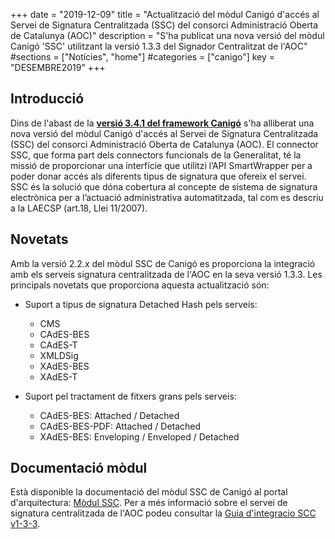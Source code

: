 +++
date        = "2019-12-09"
title       = "Actualització del mòdul Canigó d'accés al Servei de Signatura Centralitzada (SSC) del consorci Administració Oberta de Catalunya (AOC)"
description = "S'ha publicat una nova versió del mòdul Canigó 'SSC' utilitzant la versió 1.3.3 del Signador Centralitzat de l'AOC"
#sections    = ["Notícies", "home"]
#categories  = ["canigo"]
key         = "DESEMBRE2019"
+++

## Introducció

Dins de l'abast de la **[versió 3.4.1 del framework Canigó](/canigo-download-related/release-notes-canigo-34)** s'ha alliberat una nova versió del mòdul Canigó d'accés al Servei de Signatura Centralitzada (SSC) del consorci Administració Oberta de Catalunya (AOC). El connector SSC, que forma part dels connectors funcionals de la Generalitat, té la missió de proporcionar una interfície que utilitzi l’API SmartWrapper per a poder donar accés als diferents tipus de signatura que ofereix el servei. SSC és la solució que dóna cobertura al concepte de sistema de signatura electrònica per a l’actuació administrativa automatitzada, tal com es descriu a la LAECSP (art.18, Llei 11/2007).

## Novetats

Amb la versió 2.2.x del mòdul SSC de Canigó es proporciona la integració amb els serveis signatura centralitzada de l'AOC en la seva versió 1.3.3. Les principals novetats que proporciona aquesta actualització són:

* Suport a tipus de signatura Detached Hash pels serveis:
  * CMS
  * CAdES-BES
  * CAdES-T
  * XMLDSig
  * XAdES-BES
  * XAdES-T
  
* Suport pel tractament de fitxers grans pels serveis:
  * CAdES-BES: Attached / Detached
  * CAdES-BES-PDF: Attached / Detached
  * XAdES-BES: Enveloping / Enveloped / Detached

## Documentació mòdul

Està disponible la documentació del mòdul SSC de Canigó al portal d'arquitectura: [Mòdul SSC](/canigo-documentacio-versions-3x-integracio/modul-ssc/). Per a més informació sobre el servei de signatura centralitzada de l'AOC podeu consultar la [Guia d'integracio SCC v1-3-3](/related/canigo/documentacio/modul-ssc/guiaintegraciossc-v1-3-3.pdf "Guia Integració SSC").
